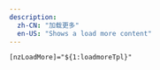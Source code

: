 ```yaml
---
description:
  zh-CN: "加载更多"
  en-US: "Shows a load more content"
---
```


```html
[nzLoadMore]="${1:loadmoreTpl}"
```
